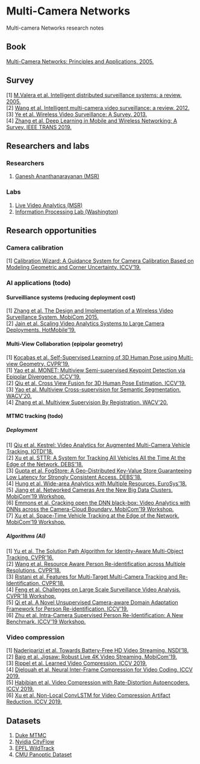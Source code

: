 # Multi-Camera Networks
Multi-camera Networks research notes
## Book
[Multi-Camera Networks: Principles and Applications. 2005.](https://dl.acm.org/citation.cfm?id=1643746)
## Survey
[1] [M.Valera et al. Intelligent distributed surveillance systems: a review. 2005.](https://pdfs.semanticscholar.org/ce96/43fbfcb9c3156c7b26b5c92ec3bc67111202.pdf)<br>
[2] [Wang et al. Intelligent multi-camera video surveillance: a review. 2012.](https://dl.acm.org/citation.cfm?id=2397216)<br>
[3] [Ye et al. Wireless Video Surveillance: A Survey. 2013.](https://www.researchgate.net/publication/270767766_Wireless_Video_Surveillance_A_Survey)<br>
[4] [Zhang et al. Deep Learning in Mobile and Wireless Networking: A Survey. IEEE TRANS 2019.](https://arxiv.org/pdf/1803.04311.pdf)
## Researchers and labs
### Researchers
1. [Ganesh Ananthanarayanan (MSR)](https://www.microsoft.com/en-us/research/people/ga/)
### Labs
1. [Live Video Analytics (MSR)](https://www.microsoft.com/en-us/research/project/live-video-analytics/)
2. [Information Processing Lab (Washington)](http://allison.ee.washington.edu/index.htm)
## Research opportunities
### Camera calibration
[1] [Calibration Wizard: A Guidance System for Camera Calibration Based on Modeling Geometric and Corner Uncertainty. ICCV’19.](https://arxiv.org/pdf/1811.03264.pdf)
### AI applications (todo)
#### Surveilliance systems (reducing deployment cost)
[1] [Zhang et al. The Design and Implementation of a Wireless Video Surveillance System. MobiCom 2015.](https://www.microsoft.com/en-us/research/wp-content/uploads/2017/08/Bahl-MobiCom-2015.pdf)<br>
[2] [Jain et al. Scaling Video Analytics Systems to Large Camera Deployments. HotMobile’19.](https://rtcl.eecs.umich.edu/yuanchao/paper/hotmobile19video.pdf)<br>
#### Multi-View Collaboration (epipolar geometry)
[1] [Kocabas et al. Self-Supervised Learning of 3D Human Pose using Multi-view Geometry. CVPR'19.](https://arxiv.org/abs/1903.02330)<br>
[1] [Yao et al. MONET: Multiview Semi-supervised Keypoint Detection via Epipolar Divergence. ICCV'19.](http://openaccess.thecvf.com/content_ICCV_2019/papers/Yao_MONET_Multiview_Semi-Supervised_Keypoint_Detection_via_Epipolar_Divergence_ICCV_2019_paper.pdf)<br>
[2] [Qiu et al. Cross View Fusion for 3D Human Pose Estimation. ICCV'19.](https://arxiv.org/pdf/1909.01203.pdf)<br>
[3] [Yao et al. Multiview Cross-supervision for Semantic Segmentation. WACV'20.](https://arxiv.org/abs/1812.01738)<br>
[4] [Zhang et al. Multiview Supervision By Registration. WACV'20.](https://arxiv.org/abs/1811.11251)
#### MTMC tracking (todo)
##### Deployment
[1] [Qiu et al. Kestrel: Video Analytics for Augmented Multi-Camera Vehicle Tracking. IOTDI'18.](https://vision.ece.ucsb.edu/sites/default/files/publications/2018_iotdi.pdf)<br>
[2] [Xu et al. STTR: A System for Tracking All Vehicles All the Time At the Edge of the Network. DEBS'18.](https://dl.acm.org/citation.cfm?id=3210291)<br>
[3] [Gupta et al. FogStore: A Geo-Distributed Key-Value Store Guaranteeing Low Latency for Strongly Consistent Access. DEBS'18.](https://dl.acm.org/citation.cfm?id=3210297)<br>
[4] [Hung et al. Wide-area Analytics with Multiple Resources. EuroSys'18.](http://minlanyu.seas.harvard.edu/talk/eurosys18.pdf)<br>
[5] [Jiang et al. Networked Cameras Are the New Big Data Clusters. MobiCom’19 Workshop.](https://www.microsoft.com/en-us/research/uploads/prod/2019/08/hotedgevideo19camera.pdf)<br>
[6] [Emmons et al. Cracking open the DNN black-box: Video Analytics with DNNs across the Camera-Cloud Boundary. MobiCom’19 Workshop.](https://www.microsoft.com/en-us/research/uploads/prod/2019/08/Split-brain_HotEdgeVideo19.pdf)<br>
[7] [Xu et al. Space-Time Vehicle Tracking at the Edge of the Network. MobiCom’19 Workshop.](https://dl.acm.org/citation.cfm?id=3356025)
##### Algorithms (AI)
[1] [Yu et al. The Solution Path Algorithm for Identity-Aware Multi-Object Tracking. CVPR'16.](https://zpascal.net/cvpr2016/Yu_The_Solution_Path_CVPR_2016_paper.pdf)<br>
[2] [Wang et al. Resource Aware Person Re-identification across Multiple Resolutions. CVPR'18.](http://home.bharathh.info/pubs/pdfs/WangCVPR2018b.pdf)<br>
[3] [Ristani et al. Features for Multi-Target Multi-Camera Tracking and Re-Identification. CVPR'18.](http://zpascal.net/cvpr2018/Ristani_Features_for_Multi-Target_CVPR_2018_paper.pdf)<br>
[4] [Feng et al. Challenges on Large Scale Surveillance Video Analysis. CVPR'18 Workshop.](http://openaccess.thecvf.com/content_cvpr_2018_workshops/papers/w3/Feng_Challenges_on_Large_CVPR_2018_paper.pdf)<br>
[5] [Qi et al. A Novel Unsupervised Camera-aware Domain Adaptation Framework for Person Re-identification. ICCV’19.](http://openaccess.thecvf.com/content_ICCV_2019/papers/Qi_A_Novel_Unsupervised_Camera-Aware_Domain_Adaptation_Framework_for_Person_Re-Identification_ICCV_2019_paper.pdf)<br>
[6] [Zhu et al. Intra-Camera Supervised Person Re-Identification: A New Benchmark. ICCV'19 Workshop.](http://openaccess.thecvf.com/content_ICCVW_2019/papers/RLQ/Zhu_Intra-Camera_Supervised_Person_Re-Identification_A_New_Benchmark_ICCVW_2019_paper.pdf)<br>
### Video compression
[1] [Naderiparizi et al. Towards Battery-Free HD Video Streaming. NSDI’18.](https://batteryfreevideo.cs.washington.edu/files/batteryfreevideo.pdf)<br>
[2] [Baig et al. Jigsaw: Robust Live 4K Video Streaming. MobiCom'19.](http://www.cs.utexas.edu/~jianhe/jigsaw-mobicom19.pdf)<br>
[3] [Rippel et al. Learned Video Compression. ICCV 2019.](https://arxiv.org/abs/1811.06981)<br>
[4] [Djelouah et al. Neural Inter-Frame Compression for Video Coding. ICCV 2019.](http://openaccess.thecvf.com/content_ICCV_2019/papers/Djelouah_Neural_Inter-Frame_Compression_for_Video_Coding_ICCV_2019_paper.pdf)<br>
[5] [Habibian et al. Video Compression with Rate-Distortion Autoencoders. ICCV 2019.](http://openaccess.thecvf.com/content_ICCV_2019/papers/Habibian_Video_Compression_With_Rate-Distortion_Autoencoders_ICCV_2019_paper.pdf)<br>
[6] [Xu et al. Non-Local ConvLSTM for Video Compression Artifact Reduction. ICCV 2019.](https://arxiv.org/pdf/1910.12286.pdf)
## Datasets
1. [Duke MTMC](http://vision.cs.duke.edu/DukeMTMC/)
2. [Nvidia CityFlow](https://www.aicitychallenge.org/)
3. [EPFL WildTrack](https://www.epfl.ch/labs/cvlab/data/data-wildtrack/)
4. [CMU Panoptic Dataset](http://domedb.perception.cs.cmu.edu/index.html)
